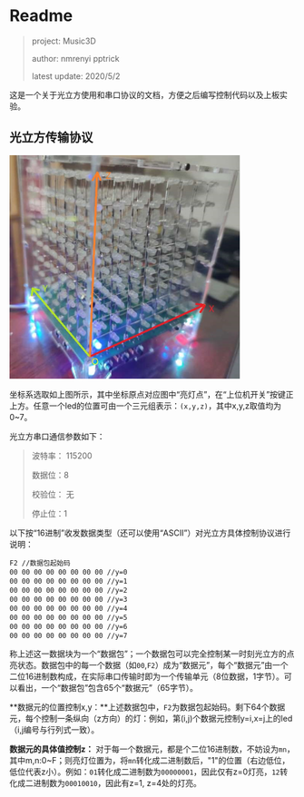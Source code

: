 # Readme

> project: Music3D
>
> author: nmrenyi   pptrick
>
> latest update: 2020/5/2

这是一个关于光立方使用和串口协议的文档，方便之后编写控制代码以及上板实验。

## 光立方传输协议

<img src=".\res\coor.jpg" style="zoom:67%;" />

坐标系选取如上图所示，其中坐标原点对应图中“亮灯点”，在“上位机开关”按键正上方。任意一个led的位置可由一个三元组表示：`(x,y,z)`，其中x,y,z取值均为0~7。

光立方串口通信参数如下：

>波特率： 115200
>
>数据位：8
>
>校验位： 无
>
>停止位：1

以下按“16进制”收发数据类型（还可以使用“ASCII”）对光立方具体控制协议进行说明：

```
F2 //数据包起始码 
00 00 00 00 00 00 00 00 //y=0
00 00 00 00 00 00 00 00 //y=1
00 00 00 00 00 00 00 00 //y=2
00 00 00 00 00 00 00 00 //y=3
00 00 00 00 00 00 00 00 //y=4
00 00 00 00 00 00 00 00 //y=5
00 00 00 00 00 00 00 00 //y=6
00 00 00 00 00 00 00 00 //y=7
```

称上述这一数据块为一个“数据包”；一个数据包可以完全控制某一时刻光立方的点亮状态。数据包中的每一个数据（如`00`,`F2`）成为“数据元”，每个“数据元”由一个二位16进制数构成，在实际串口传输时即为一个传输单元（8位数据，1字节）。可以看出，一个“数据包”包含65个“数据元”（65字节）。

**数据元的位置控制x,y：**上述数据包中，`F2`为数据包起始码。剩下64个数据元，每个控制一条纵向（z方向）的灯：例如，第(i,j)个数据元控制y=i,x=j上的led（i,j编号与行列式一致）。

**数据元的具体值控制z：** 对于每一个数据元，都是个二位16进制数，不妨设为`mn`，其中m,n:0~F；则亮灯位置为，将`mn`转化成二进制数后，"1"的位置（右边低位，低位代表z小）。例如：`01`转化成二进制数为`00000001`，因此仅有z=0灯亮，`12`转化成二进制数为`00010010`，因此有z=1, z=4处的灯亮。
